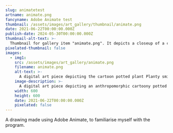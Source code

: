 ```yaml
---
slug: animatetest
artname: animate.png
fancyname: Adobe Animate test
thumbnail: /assets/images/art_gallery/thumbnail/animate.png
date: 2021-06-22T00:00:00.000Z
publish-date: 2024-05-30T00:00:00.000Z
thumbnail-alt-text: >-
  Thumbnail for gallery item "animate.png". It depicts a closeup of a cartoon potted plant smiling at the viewer.
pixelated-thumbnail: false
images:
  - img1:
    src: /assets/images/art_gallery/animate.png
    filename: animate.png
    alt-text: >-
      A digital art piece depicting the cartoon potted plant Planty smiling and waving at the viewer.
    image-description: >-
      A digital art piece depicting an anthropomorphic cartoony potted plant. He is smiling and waving at the viewer with a placid expression on his face.
    width: 600
    height: 600
    date: 2021-06-22T00:00:00.000Z
    pixelated: false
---
```

<p>
	A drawing made using Adobe Animate, to familiarise myself with the program.
</p>
